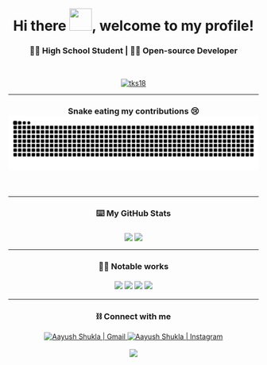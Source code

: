 
<h1 align="center"> Hi there <img src="https://raw.githubusercontent.com/nixin72/nixin72/master/wave.gif" height="45" width="45">, welcome to my profile! </h1>

<h3 align="center"> 🧑‍🎓 High School Student | 🧑‍💻 Open-source Developer </h3>
<br>
<p align="center">
  <a href="https://github.com/ryo-ma/github-profile-trophy">
  <img src="https://github-profile-trophy.vercel.app/?username=AayushShukla2006&theme=dracula&column=4&no-bg=true&column=3&row=2" alt="tks18" />
  </a>
</p>
<hr>
<h3 align="center">
  Snake eating my contributions 😢
  <img src="https://github.com/AayushShukla2006/AayushShukla2006/blob/output/github-contribution-grid-snake.svg">
</h3>
<br>
<hr>
<h3 align="center">
  ⌨️ My GitHub Stats
  <br><br>
  <img align="center" height="168" src="https://github-readme-stats.vercel.app/api/top-langs/?username=AayushShukla2006&layout=compact&langs_count=16&theme=dracula"/>
  <img align="center" src="https://github-readme-stats.vercel.app/api?username=AayushShukla2006&show_icons=true&theme=dracula&hide=stars">
</h3>

<hr>
<h3 align="center">
  👨‍🚒 Notable works<br><br>
<a href="https://github.com/AayushShukla2006/chess-ai"><img src="https://github-readme-stats.vercel.app/api/pin/?username=AayushShukla2006&repo=chess-ai"></a>
<a href="https://github.com/warrior-guys/music-player"><img src="https://github-readme-stats.vercel.app/api/pin/?username=warrior-guys&repo=music-player"></a>
<a href="https://github.com/AayushShukla2006/tkinter-calculator"><img src="https://github-readme-stats.vercel.app/api/pin/?username=AayushShukla2006&repo=tkinter-calculator"></a>
<a href="https://github.com/warrior-guys/music-player"><img src="https://github-readme-stats.vercel.app/api/pin/?username=warrior-guys&repo=everest-browser"></a>
</h3>
<hr>
<h3 align="center">
  ⛓️ Connect with me
</h3>
<p align="center">
  <a href="mailto:aayush.shukla.366@gmail.com">
    <img alt="Aayush Shukla | Gmail" width="26px" src="https://www.vectorlogo.zone/logos/gmail/gmail-icon.svg"/>
  </a>
  <a href="https://www.instagram.com/ytb.oreus/">
    <img alt="Aayush Shukla | Instagram" width="24px" src="https://www.vectorlogo.zone/logos/instagram/instagram-icon.svg"/>
  </a>
  <br><br>
  <img src="https://komarev.com/ghpvc/?username=AayushShukla2006&color=blue&style=for-the-badge">
</p>
  
